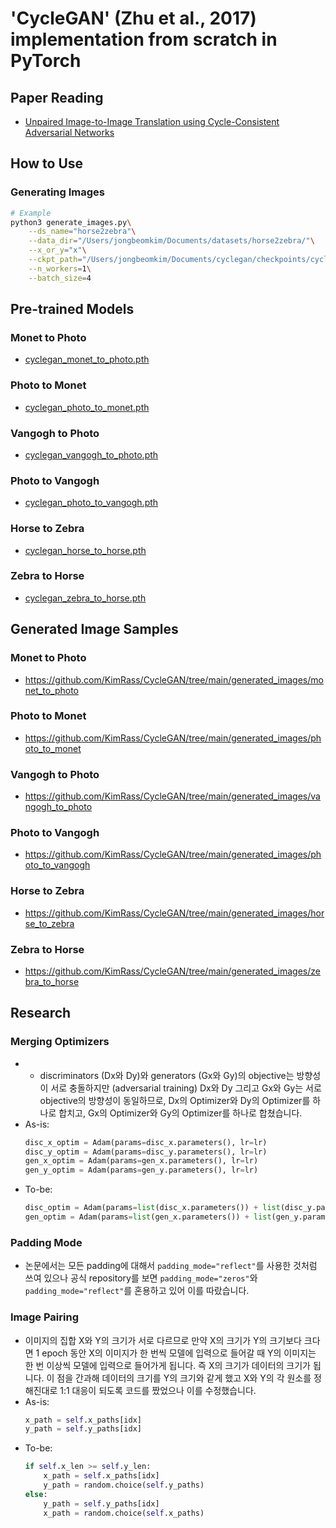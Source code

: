 # 'CycleGAN' (Zhu et al., 2017) implementation from scratch in PyTorch
## Paper Reading
- [Unpaired Image-to-Image Translation using Cycle-Consistent Adversarial Networks](https://arxiv.org/abs/1703.10593)
## How to Use
### Generating Images
```bash
# Example
python3 generate_images.py\
    --ds_name="horse2zebra"\
    --data_dir="/Users/jongbeomkim/Documents/datasets/horse2zebra/"\
    --x_or_y="x"\
    --ckpt_path="/Users/jongbeomkim/Documents/cyclegan/checkpoints/cyclegan_horse_to_zebra.pth"\
    --n_workers=1\
    --batch_size=4
```
## Pre-trained Models
### Monet to Photo
- [cyclegan_monet_to_photo.pth](https://drive.google.com/file/d/18FpqtUzrCZA0hHXKhEJk_R0NkkQwiDYa/view?usp=sharing)
### Photo to Monet
- [cyclegan_photo_to_monet.pth](https://drive.google.com/file/d/1MxJYDgIJ4JC5KmaKJ4902QDkq7PzRd19/view?usp=sharing)
### Vangogh to Photo
- [cyclegan_vangogh_to_photo.pth](https://drive.google.com/file/d/1qdMDZ1IJWjVrIusboo5kPQeIVM08hdIo/view?usp=sharing)
### Photo to Vangogh
- [cyclegan_photo_to_vangogh.pth](https://drive.google.com/file/d/1CNrhdJSGe_xVDDcNyOedFtDYOmJ6qKZK/view?usp=sharing)
### Horse to Zebra
- [cyclegan_horse_to_horse.pth](https://drive.google.com/file/d/1O9hs1d9dcYaAKPcQpXhlLWVYZnN-zG8V/view?usp=sharing)
### Zebra to Horse
- [cyclegan_zebra_to_horse.pth](https://drive.google.com/file/d/1-gA_F5r3YNV97lqMu_iby_Kx-INphEMT/view?usp=sharing)
## Generated Image Samples
### Monet to Photo
- https://github.com/KimRass/CycleGAN/tree/main/generated_images/monet_to_photo
### Photo to Monet
- https://github.com/KimRass/CycleGAN/tree/main/generated_images/photo_to_monet
### Vangogh to Photo
- https://github.com/KimRass/CycleGAN/tree/main/generated_images/vangogh_to_photo
### Photo to Vangogh
- https://github.com/KimRass/CycleGAN/tree/main/generated_images/photo_to_vangogh
### Horse to Zebra
- https://github.com/KimRass/CycleGAN/tree/main/generated_images/horse_to_zebra
### Zebra to Horse
- https://github.com/KimRass/CycleGAN/tree/main/generated_images/zebra_to_horse
## Research
### Merging Optimizers
- - discriminators (Dx와 Dy)와 generators (Gx와 Gy)의 objective는 방향성이 서로 충돌하지만 (adversarial training) Dx와 Dy 그리고 Gx와 Gy는 서로 objective의 방향성이 동일하므로, Dx의 Optimizer와 Dy의 Optimizer를 하나로 합치고, Gx의 Optimizer와 Gy의 Optimizer를 하나로 합쳤습니다.
- As-is:
    ```python
    disc_x_optim = Adam(params=disc_x.parameters(), lr=lr)
    disc_y_optim = Adam(params=disc_y.parameters(), lr=lr)
    gen_x_optim = Adam(params=gen_x.parameters(), lr=lr)
    gen_y_optim = Adam(params=gen_y.parameters(), lr=lr)
    ```
- To-be:
    ```python
    disc_optim = Adam(params=list(disc_x.parameters()) + list(disc_y.parameters()), lr=lr)
    gen_optim = Adam(params=list(gen_x.parameters()) + list(gen_y.parameters()), lr=lr)
    ```
### Padding Mode
- 논문에서는 모든 padding에 대해서 `padding_mode="reflect"`를 사용한 것처럼 쓰여 있으나 공식 repository를 보면 `padding_mode="zeros"`와 `padding_mode="reflect"`를 혼용하고 있어 이를 따랐습니다.
### Image Pairing
- 이미지의 집합 X와 Y의 크기가 서로 다르므로 만약 X의 크기가 Y의 크기보다 크다면 1 epoch 동안 X의 이미지가 한 번씩 모델에 입력으로 들어갈 때 Y의 이미지는 한 번 이상씩 모델에 입력으로 들어가게 됩니다. 즉 X의 크기가 데이터의 크기가 됩니다. 이 점을 간과해 데이터의 크기를 Y의 크기와 같게 했고 X와 Y의 각 원소를 정해진대로 1:1 대응이 되도록 코드를 짰었으나 이를 수정했습니다.
- As-is:
    ```python
    x_path = self.x_paths[idx]
    y_path = self.y_paths[idx]
    ```
- To-be:
    ```python
    if self.x_len >= self.y_len:
        x_path = self.x_paths[idx]
        y_path = random.choice(self.y_paths)
    else:
        y_path = self.y_paths[idx]
        x_path = random.choice(self.x_paths)
    ```
